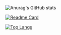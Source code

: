 

![Anurag's GitHub stats](https://github-readme-stats.vercel.app/api?username=Grazi&show_icons=true&theme=radical)

[![Readme Card](https://github-readme-stats.vercel.app/api/pin/?username=anuraghazra&repo=github-readme-stats)](https://github.com/anuraghazra/github-readme-stats)

[![Top Langs](https://github-readme-stats.vercel.app/api/top-langs/?username=Grazi&layout=compact)](https://github.com/Grazi/github-readme-stats)



